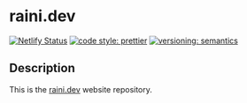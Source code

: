 # raini.dev

[![Netlify Status](https://api.netlify.com/api/v1/badges/e4b681e6-2727-4575-89fb-826b0f165e73/deploy-status)](https://app.netlify.com/sites/raini/deploys)
[![code style: prettier](https://img.shields.io/badge/code_style-prettier-ff69b4.svg)](https://github.com/prettier/prettier)
[![versioning: semantics](https://img.shields.io/badge/versioning-semantics-912e5c.svg)](https://github.com/priestine/semantics)

## Description

This is the [raini.dev](https://raini.dev) website repository.
